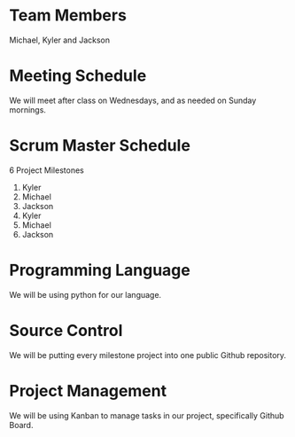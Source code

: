 # Team Members
Michael, Kyler and Jackson

# Meeting Schedule
We will meet after class on Wednesdays, and as needed on Sunday mornings.

# Scrum Master Schedule
6 Project Milestones
1. Kyler
2. Michael
3. Jackson
4. Kyler
5. Michael
6. Jackson

# Programming Language
We will be using python for our language.

# Source Control
We will be putting every milestone project into one public Github repository.

# Project Management
We will be using Kanban to manage tasks in our project, specifically Github Board.

